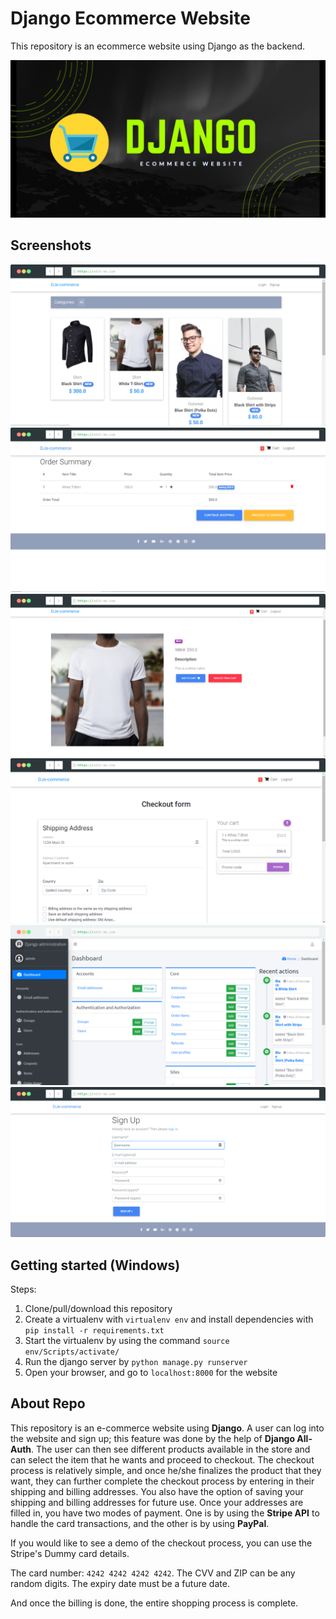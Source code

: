 # Django Ecommerce Website

This repository is an ecommerce website using Django as the backend. 

![Thumbnail](./images/thumbnail.png)

## Screenshots

![Thumbnail](./images/landing-page.png)
![Thumbnail](./images/order-summary.png)
![Thumbnail](./images/product-page.png)
![Thumbnail](./images/payment-page.png)
![Thumbnail](./images/admin-page.png)
![Thumbnail](./images/signup-page.png)

## Getting started (Windows)

Steps:

1. Clone/pull/download this repository
2. Create a virtualenv with `virtualenv env` and install dependencies with `pip install -r requirements.txt`
3. Start the virtualenv by using the command `source env/Scripts/activate/`  
4. Run the django server by `python manage.py runserver`
5. Open your browser, and go to `localhost:8000` for the website 

## About Repo

This repository is an e-commerce website using __Django__. A user can log into the website and sign up; this feature was done by the help of __Django All-Auth__. The user can then see different products available in the store and can select the item that he wants and proceed to checkout. 
The checkout process is relatively simple, and once he/she finalizes the product that they want, they can further complete the checkout process by entering in their shipping and billing addresses. You also have the option of saving your shipping and billing addresses for future use. 
Once your addresses are filled in, you have two modes of payment. One is by using the __Stripe API__ to handle the card transactions, and the other is by using __PayPal__. 

If you would like to see a demo of the checkout process, you can use the Stripe's Dummy card details. 

The card number: `4242 4242 4242 4242`.
The CVV and ZIP can be any random digits. The expiry date must be a future date.

And once the billing is done, the entire shopping process is complete. 
